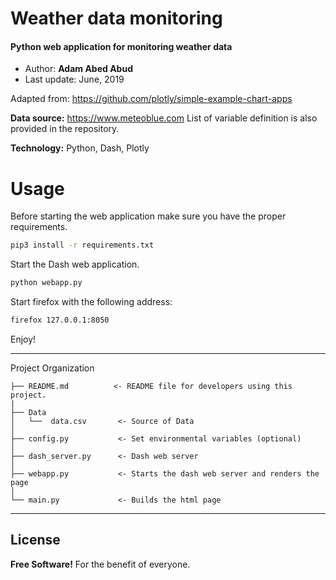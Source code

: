 # Weather data monitoring

#### Python web application for monitoring weather data


 - Author: **Adam Abed Abud**
 - Last update: June, 2019

Adapted from: https://github.com/plotly/simple-example-chart-apps

**Data source:** https://www.meteoblue.com
List of variable definition is also provided in the repository. 

**Technology:** Python, Dash, Plotly



# Usage
Before starting the web application make sure you have the proper requirements.

```sh
pip3 install -r requirements.txt
```

Start the Dash web application. 

```sh
python webapp.py 
```


Start firefox with the following address:
```sh
firefox 127.0.0.1:8050
```

Enjoy!


------------
Project Organization

    ├── README.md          <- README file for developers using this project.
    |
    ├── Data
    │   └──  data.csv       <- Source of Data
    │
    ├── config.py           <- Set environmental variables (optional)
    │
    ├── dash_server.py      <- Dash web server 
    │
    ├── webapp.py           <- Starts the dash web server and renders the page
    │
    └── main.py             <- Builds the html page 


--------

License
----

**Free Software!** 
For the benefit of everyone.









